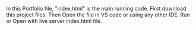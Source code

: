 In this Portfolio file, "index.html" is the main running code. 
First download this project files.
Then Open the file in VS code or using any other IDE.
Run or Open with live server index.html file.
